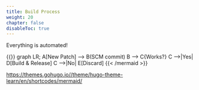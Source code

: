```yaml
---
title: Build Process
weight: 20
chapter: false
disableToc: true
---
```


Everything is automated!

{{<mermaid align="left">}}
graph LR;
    A[New Patch] --> B(SCM commit)
    B --> C{Works?}
    C -->|Yes| D[Build & Release]
    C -->|No| E[Discard]
{{< /mermaid >}}

https://themes.gohugo.io//theme/hugo-theme-learn/en/shortcodes/mermaid/